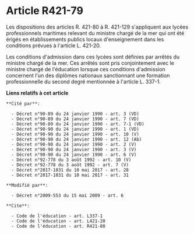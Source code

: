 # Article R421-79

Les dispositions des articles R. 421-80 à R. 421-129 s'appliquent aux lycées professionnels maritimes relevant du ministre
chargé de la mer qui ont été érigés en établissements publics locaux d'enseignement dans les conditions prévues à l'article
L. 421-20. 

Les conditions d'admission dans ces lycées sont définies par arrêtés du ministre chargé de la mer. Ces arrêtés sont pris
conjointement avec le ministre chargé de l'éducation lorsque ces conditions d'admission concernent l'un des diplômes
nationaux sanctionnant une formation professionnelle du second degré mentionnée à l'article L. 337-1.

**Liens relatifs à cet article**

	**Cité par**:

	  - Décret n°90-89 du 24 janvier 1990 - art. 3 (VD)
	  - Décret n°90-89 du 24 janvier 1990 - art. 7 (VD)
	  - Décret n°90-89 du 24 janvier 1990 - art. 7-1 (VD)
	  - Décret n°90-90 du 24 janvier 1990 - art. 1 (VD)
	  - Décret n°90-90 du 24 janvier 1990 - art. 10 (V)
	  - Décret n°90-90 du 24 janvier 1990 - art. 12 (Ab)
	  - Décret n°90-90 du 24 janvier 1990 - art. 2 (V)
	  - Décret n°90-90 du 24 janvier 1990 - art. 3 (V)
	  - Décret n°90-90 du 24 janvier 1990 - art. 6 (V)
	  - Décret n°92-778 du 3 août 1992 - art. 10 (V)
	  - Décret n°92-778 du 3 août 1992 - art. 7 (V)
	  - Décret n°2017-1031 du 10 mai 2017 - art. 28
	  - Décret n°2017-1031 du 10 mai 2017 - art. 31

	**Modifié par**:

	  - Décret n°2009-553 du 15 mai 2009 - art. 6

	**Cite**:

	  - Code de l'éducation - art. L337-1
	  - Code de l'éducation - art. L421-20
	  - Code de l'éducation - art. R421-80
